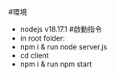 #環境
- nodejs v18.17.1
#啟動指令
- in root folder: 
- npm i & run node server.js
- cd client
- npm i & run npm start